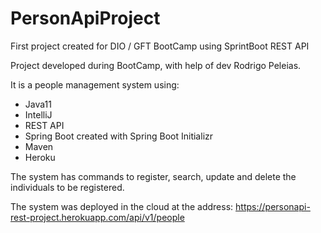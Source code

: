 # PersonApiProject

First project created for DIO / GFT BootCamp using SprintBoot REST API 

Project developed during BootCamp, with help of dev Rodrigo Peleias.

It is a people management system using:
* Java11
* IntelliJ
* REST API
* Spring Boot created with Spring Boot Initializr
* Maven
* Heroku

The system has commands to register, search, update and delete the individuals to be registered.

The system was deployed in the cloud at the address:
https://personapi-rest-project.herokuapp.com/api/v1/people 
